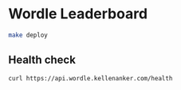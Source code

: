 # Wordle Leaderboard
```bash
make deploy
```

## Health check
```bash
curl https://api.wordle.kellenanker.com/health
```
